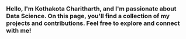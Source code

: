 ### Hello, I'm Kothakota Charitharth, and I'm passionate about Data Science. On this page, you'll find a collection of my projects and contributions. Feel free to explore and connect with me!


<!--
**K-Charitharth/K-Charitharth** is a ✨ _special_ ✨ repository because its `README.md` (this file) appears on your GitHub profile.

Here are some ideas to get you started:

- 🔭 I’m currently working on ...
- 🌱 I’m currently learning ...
- 👯 I’m looking to collaborate on ...
- 🤔 I’m looking for help with ...
- 💬 Ask me about ...
- 📫 How to reach me: ...
- 😄 Pronouns: ...
- ⚡ Fun fact: ...
-->
